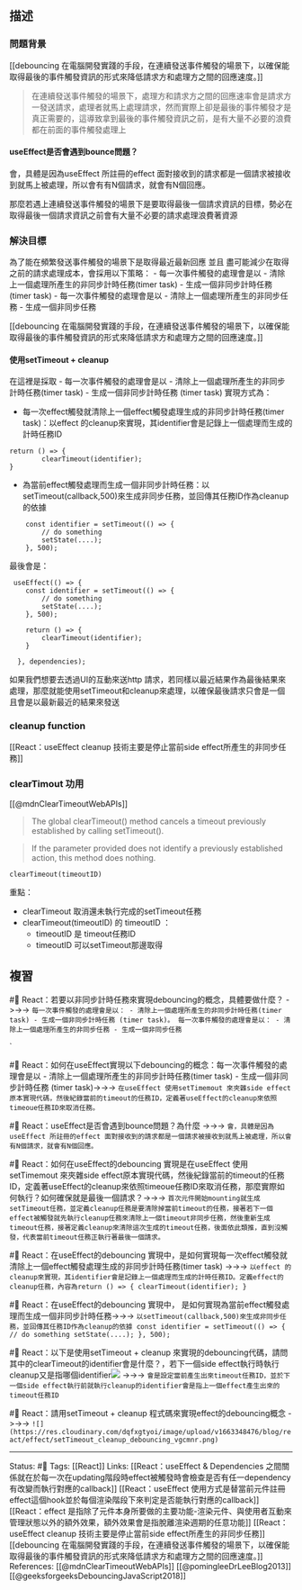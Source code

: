 ## 描述


### 問題背景

[[debouncing 在電腦開發實踐的手段，在連續發送事件觸發的場景下，以確保能取得最後的事件觸發資訊的形式來降低請求方和處理方之間的回應速度。]]

> 在連續發送事件觸發的場景下，處理方和請求方之間的回應速率會是請求方一發送請求，處理者就馬上處理請求，然而實際上卻是最後的事件觸發才是真正需要的，這導致拿到最後的事件觸發資訊之前，是有大量不必要的浪費都在前面的事件觸發處理上


#### useEffect是否會遇到bounce問題？
會，具體是因為useEffect 所註冊的effect 面對接收到的請求都是一個請求被接收到就馬上被處理，所以會有有N個請求，就會有N個回應。


那麼若遇上連續發送事件觸發的場景下是要取得最後一個請求資訊的目標，勢必在取得最後一個請求資訊之前會有大量不必要的請求處理浪費著資源


### 解決目標
為了能在頻繁發送事件觸發的場景下是取得最近最新回應 並且 盡可能減少在取得之前的請求處理成本，會採用以下策略：
	- 每一次事件觸發的處理會是以
		- 清除上一個處理所產生的非同步計時任務(timer task)
		- 生成一個非同步計時任務 (timer task)
	- 每一次事件觸發的處理會是以
		- 清除上一個處理所產生的非同步任務
		- 生成一個非同步任務


[[debouncing 在電腦開發實踐的手段，在連續發送事件觸發的場景下，以確保能取得最後的事件觸發資訊的形式來降低請求方和處理方之間的回應速度。]]
#### 使用setTimeout + cleanup
在這裡是採取
	- 每一次事件觸發的處理會是以
		- 清除上一個處理所產生的非同步計時任務(timer task)
		- 生成一個非同步計時任務 (timer task)
實現方式為：
- 每一次effect觸發就清除上一個effect觸發處理生成的非同步計時任務(timer task)：以effect 的cleanup來實現，其identifier會是記錄上一個處理而生成的計時任務ID
```
return () => {
		clearTimeout(identifier);
}
```
- 為當前effect觸發處理而生成一個非同步計時任務：以setTimeout(callback,500)來生成非同步任務，並回傳其任務ID作為cleanup的依據
```
    const identifier = setTimeout(() => {
	    // do something
	    setState(....);
    }, 500);
```


最後會是：

```
 useEffect(() => {
    const identifier = setTimeout(() => {
	    // do something
	    setState(....);
    }, 500);

	return () => {
		clearTimeout(identifier);
	}
	
  }, dependencies);
```


如果我們想要去透過UI的互動來送http 請求，若同樣以最近結果作為最後結果來處理，那麼就能使用setTimeout和cleanup來處理，以確保最後請求只會是一個且會是以最新最近的結果來發送



### cleanup function

[[React：useEffect cleanup 技術主要是停止當前side effect所產生的非同步任務]]



### clearTimout 功用

[[@mdnClearTimeoutWebAPIs]]
>  The global clearTimeout() method cancels a timeout previously established by calling setTimeout().

> If the parameter provided does not identify a previously established action, this method does nothing. 

```
clearTimeout(timeoutID)
```


重點：
- clearTimeout 取消還未執行完成的setTimeout任務
- clearTimeout(timeoutID) 的 timeoutID ：
	- timeoutID 是 timeout任務ID
	- timeoutID 可以setTimeout那邊取得

## 複習

#🧠 React：若要以非同步計時任務來實現debouncing的概念，具體要做什麼？ ->->-> `每一次事件觸發的處理會是以： - 清除上一個處理所產生的非同步計時任務(timer task) - 生成一個非同步計時任務 (timer task)。 每一次事件觸發的處理會是以： - 清除上一個處理所產生的非同步任務 - 生成一個非同步任務`
<!--SR:!2022-11-10,32,230-->
`

#🧠  React：如何在useEffect實現以下debouncing的概念：每一次事件觸發的處理會是以 - 清除上一個處理所產生的非同步計時任務(timer task) - 生成一個非同步計時任務 (timer task)->->-> `在useEffect 使用setTimemout 來夾雜side effect原本實現代碼，然後紀錄當前的timeout的任務ID，定義著useEffect的cleanup來依照timeoue任務ID來取消任務。`
<!--SR:!2022-10-12,16,230-->

#🧠 React：useEffect是否會遇到bounce問題？為什麼 ->->-> `會，具體是因為useEffect 所註冊的effect 面對接收到的請求都是一個請求被接收到就馬上被處理，所以會有N個請求，就會有N個回應。`
<!--SR:!2022-11-20,40,247-->


#🧠 React：如何在useEffect的debouncing 實現是在useEffect 使用setTimemout 來夾雜side effect原本實現代碼，然後紀錄當前的timeout的任務ID，定義著useEffect的cleanup來依照timeoue任務ID來取消任務，那麼實際如何執行？如何確保就是最後一個請求？->->-> `首次元件開始mounting就生成setTimeout任務，並定義cleanup任務是要清除掉當前timeout的任務，接著若下一個effect被觸發就先執行cleanup任務來清除上一個timeout非同步任務，然後重新生成timeout任務，接著定義cleanup來清除這次生成的timeout任務，後面依此類推，直到沒觸發，代表當前timeout任務正執行著最後一個請求。`
<!--SR:!2022-10-28,28,250-->

#🧠 React：在useEffect的debouncing 實現中，是如何實現每一次effect觸發就清除上一個effect觸發處理生成的非同步計時任務(timer task) ->->-> `以effect 的cleanup來實現，其identifier會是記錄上一個處理而生成的計時任務ID。定義effect的cleanup任務，內容為return () => { clearTimeout(identifier); }`
<!--SR:!2022-10-28,28,250-->

#🧠 React：在useEffect的debouncing 實現中， 是如何實現為當前effect觸發處理而生成一個非同步計時任務->->-> `以setTimeout(callback,500)來生成非同步任務，並回傳其任務ID作為cleanup的依據 const identifier = setTimeout(() => { // do something setState(....); }, 500);`
<!--SR:!2022-10-28,28,250-->

#🧠 React：以下是使用setTimeout + cleanup 來實現的debouncing代碼，請問其中的clearTimeout的identifier會是什麼？，若下一個side effect執行時執行cleanup又是指哪個identifier![](https://res.cloudinary.com/dqfxgtyoi/image/upload/v1663348476/blog/react/effect/setTimeout_cleanup_debouncing_vgcmnr.png) ->->-> `會是設定當前產生出來timeout任務ID，並於下一個side effect執行前就執行cleanup的identifier會是指上一個effect產生出來的timeout任務ID`
<!--SR:!2022-11-08,32,247-->


#🧠 React：請用setTimeout + cleanup 程式碼來實現effect的debouncing概念 ->->-> `![](https://res.cloudinary.com/dqfxgtyoi/image/upload/v1663348476/blog/react/effect/setTimeout_cleanup_debouncing_vgcmnr.png)`
<!--SR:!2022-10-28,28,250-->

---
Status: #🌱 
Tags:
[[React]]
Links:
[[React：useEffect & Dependencies 之間關係就在於每一次在updating階段時effect被觸發時會檢查是否有任一dependency有改變而執行對應的callback]]
[[React：useEffect 使用方式是替當前元件註冊effect這個hook並於每個渲染階段下來判定是否能執行對應的callback]]
[[React：effect 是指除了元件本身所要做的主要功能-渲染元件、與使用者互動來管理狀態以外的額外效果，額外效果會是指脫離渲染週期的任意功能]]
[[React：useEffect cleanup 技術主要是停止當前side effect所產生的非同步任務]]
[[debouncing 在電腦開發實踐的手段，在連續發送事件觸發的場景下，以確保能取得最後的事件觸發資訊的形式來降低請求方和處理方之間的回應速度。]]
References:
[[@mdnClearTimeoutWebAPIs]]
[[@pomingleeDrLeeBlog2013]]
[[@geeksforgeeksDebouncingJavaScript2018]]